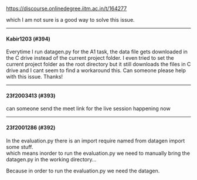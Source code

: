 https://discourse.onlinedegree.iitm.ac.in/t/164277

which I am not sure is a good way to solve this issue.</p><hr>

<h4>Kabir1203 (#394)</h4>
<p>Everytime I run datagen.py for the A1 task, the data file gets downloaded in the C drive instead of the current project folder. I even tried to set the current project folder as the root directory but it still downloads the files in C drive and I cant seem to find a workaround this. Can someone please help with this issue. Thanks!</p><hr>

<h4>23f2003413 (#393)</h4>
<p>can someone send the meet link for the live session happening now</p><hr>

<h4>23f2001286 (#392)</h4>
<p>In the evaluation.py there is an import require named from datagen import some stuff.<br/>
which means inorder to run the evaluation.py we need to manually bring the datagen.py in the working directory…</p>
<p>Because in order to run the evaluation.py we need the datagen.